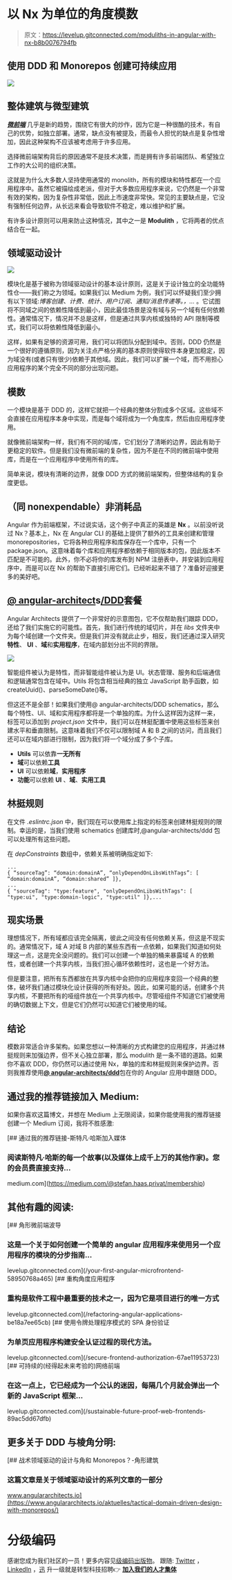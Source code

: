 # 以 Nx 为单位的角度模数

> 原文：<https://levelup.gitconnected.com/moduliths-in-angular-with-nx-b8b0076794fb>

## 使用 DDD 和 Monorepos 创建可持续应用

![](img/c31b185997760b5915143e8bf23ff925.png)

## 整体建筑与微型建筑

[***微前端***](https://medium.com/stepstone-tech/microfrontends-extending-service-oriented-architecture-to-frontend-development-part-1-120b71c87b68) 几乎是新的趋势，围绕它有很大的炒作，因为它是一种很酷的技术，有自己的优势，如独立部署。通常，缺点没有被提及，而最令人担忧的缺点是复杂性增加，因此这种架构不应该被考虑用于许多应用。

选择微前端架构背后的原因通常不是技术决策，而是拥有许多前端团队、希望独立工作的大公司的组织决策。

这就是为什么大多数人坚持使用通常的 monolith，所有的模块和特性都在一个应用程序中。虽然它被描绘成老派，但对于大多数应用程序来说，它仍然是一个非常有效的架构，因为复杂性非常低，因此上市速度非常快。常见的主要缺点是，它没有强制任何边界，从长远来看会导致软件不稳定，难以维护和扩展。

有许多设计原则可以用来防止这种情况，其中之一是 **Modulith** ，它将两者的优点结合在一起。

## 领域驱动设计

![](img/9fa3574cfef928f1911180a51d3578a3.png)

模块化是基于被称为领域驱动设计的基本设计原则，这是关于设计独立的全功能特性仓——我们称之为领域。如果我们以 Medium 为例，我们可以怀疑我们至少拥有以下领域:*博客创建、计费、统计、用户订阅、通知/消息传递等。，…* 。它试图将不同域之间的依赖性降低到最小，因此最佳场景是没有域与另一个域有任何依赖性。通常情况下，情况并不总是这样，但是通过共享内核或独特的 API 限制等模式，我们可以将依赖性降低到最小。

这样，如果有足够的资源可用，我们可以将团队分配到域中。否则，DDD 仍然是一个很好的遵循原则，因为关注点严格分离的基本原则使得软件本身更加稳定，因为域没有(或者只有很少)依赖于其他域。因此，我们可以扩展一个域，而不用担心应用程序的某个完全不同的部分出现问题。

## 模数

一个模块是基于 DDD 的，这样它就把一个经典的整体分割成多个区域。这些域不会直接在应用程序本身中实现，而是每个域将成为一个角度库，然后由应用程序使用。

就像微前端架构一样，我们有不同的域/库，它们划分了清晰的边界，因此有助于更稳定的软件。但是我们没有微前端的复杂性，因为不是在不同的微前端中使用库，而是在一个应用程序中使用所有的库。

简单来说，模块有清晰的边界，就像 DDD 方式的微前端架构，但整体结构的复杂度更低。

## （同 nonexpendable）非消耗品

Angular 作为前端框架，不过说实话，这个例子中真正的英雄是 **Nx** 。以前没听说过 Nx？基本上，Nx 在 Angular CLI 的基础上提供了额外的工具来创建和管理 monorepositories，它将各种应用程序和库保存在一个库中，只有一个 package.json。这意味着每个库和应用程序都依赖于相同版本的包，因此版本不匹配是不可能的。此外，你不必将你的库发布到 NPM 注册表中，并安装到应用程序中，而是可以在 Nx 的帮助下直接引用它们。已经听起来不错了？准备好迎接更多的美好吧。

## [@ angular-architect](https://www.npmjs.com/package/@angular-architects/ddd)s[/DDD](https://www.npmjs.com/package/@angular-architects/ddd)套餐

Angular Architects 提供了一个非常好的示意图包，它不仅帮助我们跟踪 DDD，还给了我们实施它的可能性。首先，我们进行传统的域切片，并在 *libs* 文件夹中为每个域创建一个文件夹。但是我们并没有就此止步，相反，我们还通过深入研究**特性**、 **UI** 、**域**和**实用程序**，在域内部划分出不同的界限。

![](img/7b952f0c0b6106ae32e9b61a04d1239c.png)

智能组件被认为是特性，而非智能组件被认为是 UI。状态管理、服务和后端通信和逻辑通常包含在域中。Utils 将包含相当经典的独立 JavaScript 助手函数，如 createUuid()、parseSomeDate()等。

但这还不是全部！如果我们使用@ angular-architects/DDD schematics，那么每个特性、UI、域和实用程序都将是一个单独的库。为什么这样因为这样一来，标签可以添加到 *project.json* 文件中，我们可以在林挺配置中使用这些标签来创建水平和垂直限制。这意味着我们不仅可以限制域 A 和 B 之间的访问，而且我们还可以在域内部进行限制，因为我们将一个域分成了多个子库。

*   **Utils** 可以依靠**一无所有**
*   **域**可以依赖**工具**
*   **UI** 可以依赖**域**，**实用程序**
*   **功能**可以依赖 **UI** 、**域**、**实用工具**

## 林挺规则

在文件 *.eslintrc.json* 中，我们现在可以使用库上指定的标签来创建林挺规则的限制。幸运的是，当我们使用 schematics 创建库时,@angular-architects/ddd 包可以处理所有这些问题。

在 *depConstraints* 数组中，依赖关系被明确指定如下:

```
...
{ “sourceTag”: “domain:domainA”, “onlyDependOnLibsWithTags”: [ “domain:domainA”, “domain:shared” ]}, 
...
{ "sourceTag": "type:feature", "onlyDependOnLibsWithTags": [ "type:ui", "type:domain-logic", "type:util" ]},...
```

## 现实场景

理想情况下，所有域都应该完全隔离，彼此之间没有任何依赖关系，但这是不现实的。通常情况下，域 A 对域 B 内部的某些东西有一点依赖，如果我们知道如何处理这一点，这是完全没问题的。我们可以创建一个单独的桶来暴露域 A 的依赖性，或者创建一个共享内核，当我们担心循环依赖性时，这也是一个好方法。

但是要注意，把所有东西都放在共享内核中会把你的应用程序变回一个经典的整体，破坏我们通过模块化设计获得的所有好处。因此，如果可能的话，创建多个共享内核，不要把所有的哑组件放在一个共享内核中。尽管哑组件不知道它们被使用的确切数据上下文，但是它们仍然可以知道它们被使用的域。

## 结论

模数非常适合许多架构。如果您想以一种清晰的方式构建您的应用程序，并通过林挺规则来加强边界，但不关心独立部署，那么 modulith 是一条不错的道路。如果你不喜欢 DDD，你仍然可以通过使用 Nx，单独的库和林挺规则来保护边界。否则我推荐使用[**@ angular-architects/ddd**](https://www.npmjs.com/package/@angular-architects/ddd)包在你的 Angular 应用中跟随 DDD。

## 通过我的推荐链接加入 Medium:

如果你喜欢这篇博文，并想在 Medium 上无限阅读，如果你能使用我的推荐链接创建一个 Medium 订阅，我将不胜感激:

[](https://medium.com/@stefan.haas.privat/membership) [## 通过我的推荐链接-斯特凡·哈斯加入媒体

### 阅读斯特凡·哈斯的每一个故事(以及媒体上成千上万的其他作家)。您的会员费直接支持…

medium.com](https://medium.com/@stefan.haas.privat/membership) 

## 其他有趣的阅读:

[](/your-first-angular-microfrontend-58950768a465) [## 角形微前端波导

### 这是一个关于如何创建一个简单的 angular 应用程序来使用另一个应用程序的模块的分步指南…

levelup.gitconnected.com](/your-first-angular-microfrontend-58950768a465) [](/refactoring-angular-applications-be18a7ee65cb) [## 重构角度应用程序

### 重构是软件工程中最重要的技术之一，因为它是项目进行的唯一方式

levelup.gitconnected.com](/refactoring-angular-applications-be18a7ee65cb) [](/secure-frontend-authorization-67ae11953723) [## 使用令牌处理程序模式的 SPA 身份验证

### 为单页应用程序构建安全认证过程的现代方法。

levelup.gitconnected.com](/secure-frontend-authorization-67ae11953723) [](/sustainable-future-proof-web-frontends-89ac5dd67dfb) [## 可持续的(经得起未来考验的)网络前端

### 在这一点上，它已经成为一个公认的迷因，每隔几个月就会弹出一个新的 JavaScript 框架…

levelup.gitconnected.com](/sustainable-future-proof-web-frontends-89ac5dd67dfb) 

## 更多关于 DDD 与棱角分明:

[](https://www.angulararchitects.io/aktuelles/tactical-domain-driven-design-with-monorepos/) [## 战术领域驱动的设计与角和 Monorepos？-角形建筑

### 这篇文章是关于领域驱动设计的系列文章的一部分

www.angulararchitects.io](https://www.angulararchitects.io/aktuelles/tactical-domain-driven-design-with-monorepos/) 

# 分级编码

感谢您成为我们社区的一员！更多内容见[级编码出版物](https://levelup.gitconnected.com/)。
跟随: [Twitter](https://twitter.com/gitconnected) ， [LinkedIn](https://www.linkedin.com/company/gitconnected) ，[迅](https://newsletter.levelup.dev/)
升一级就是转型科技招聘👉 [**加入我们的人才集体**](https://jobs.levelup.dev/talent/welcome?referral=true)